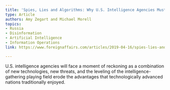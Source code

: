 ```yaml
---
title: 'Spies, Lies and Algorithms: Why U.S. Intelligence Agencies Must Adapt or Fail '
type: Article
authors: Amy Zegart and Michael Morell
topics:
- Russia
- Disinformation
- Artificial Intelligence
- Information Operations
link: https://www.foreignaffairs.com/articles/2019-04-16/spies-lies-and-algorithms

---
```

U.S. intelligence agencies will face a moment of reckoning as a combination of new technologies, new threats, and the leveling of the intelligence-gathering playing field erode the advantages that technologically advanced nations traditionally enjoyed. 